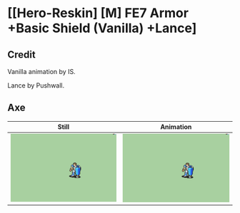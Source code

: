 # [\[Hero-Reskin\] \[M\] FE7 Armor +Basic Shield \(Vanilla\) +Lance]

## Credit

Vanilla animation by IS.

Lance by Pushwall.
	
## Axe

| Still | Animation |
| :---: | :-------: |
| ![Axe still](./Axe_000.png) | ![Axe animation](./Axe.gif) |
